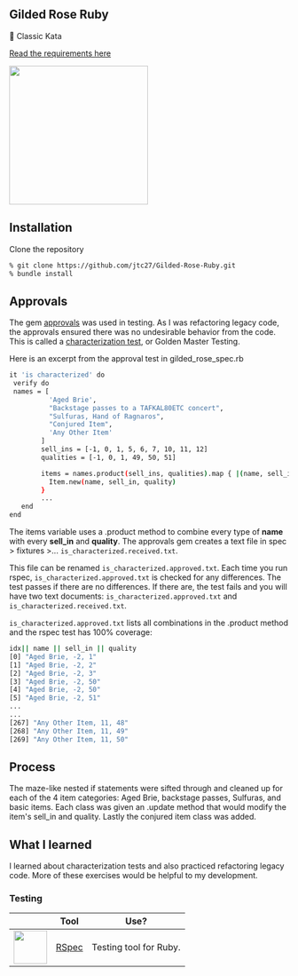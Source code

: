 ## Gilded Rose Ruby
🌹  Classic Kata

[Read the requirements here](https://github.com/makersacademy/course/blob/main/individual_challenges/gilded_rose.md)

<a href=https://github.com/makersacademy/course/blob/main/individual_challenges/gilded_rose.md>
<img src="https://amour-rose-eternelle.fr/wp-content/uploads/2020/12/rose-dore.jpg" width="250"/></a>

## Installation
Clone the repository
``` bash
% git clone https://github.com/jtc27/Gilded-Rose-Ruby.git
% bundle install
```

## Approvals
The gem [approvals](https://github.com/kytrinyx/approvals) was used in testing.  As I was refactoring legacy code, the approvals ensured there was no undesirable behavior from the code.  This is called a [characterization test](https://en.wikipedia.org/wiki/Characterization_test), or Golden Master Testing.

Here is an excerpt from the approval test in gilded_rose_spec.rb

``` bash
it 'is characterized' do  
 verify do
 names = [
          'Aged Brie',
          "Backstage passes to a TAFKAL80ETC concert",
          "Sulfuras, Hand of Ragnaros",
          "Conjured Item",
          'Any Other Item'
        ]
        sell_ins = [-1, 0, 1, 5, 6, 7, 10, 11, 12] 
        qualities = [-1, 0, 1, 49, 50, 51]         

        items = names.product(sell_ins, qualities).map { |(name, sell_in, quality)|
          Item.new(name, sell_in, quality)
        }
        ...
   end
end
 ```
The items variable uses a .product method to combine every type of **name** with every **sell_in** and **quality**.  The approvals gem creates a text file in spec > fixtures >... `is_characterized.received.txt`.

This file can be renamed `is_characterized.approved.txt`.  Each time you run rspec, `is_characterized.approved.txt` is checked for any differences.  The test passes if there are no differences.  If there are, the test fails and you will have two text documents: `is_characterized.approved.txt` and `is_characterized.received.txt`.

`is_characterized.approved.txt` lists all combinations in the .product method and the rspec test has 100% coverage:

``` bash
idx|| name || sell_in || quality
[0] "Aged Brie, -2, 1"
[1] "Aged Brie, -2, 2"
[2] "Aged Brie, -2, 3"
[3] "Aged Brie, -2, 50"
[4] "Aged Brie, -2, 50"
[5] "Aged Brie, -2, 51"
...
...
[267] "Any Other Item, 11, 48"
[268] "Any Other Item, 11, 49"
[269] "Any Other Item, 11, 50"
```

## Process
The maze-like nested if statements were sifted through and cleaned up for each of the 4 item categories: Aged Brie, backstage passes, Sulfuras, and basic items.  Each class was given an .update method that would modify the item's sell_in and quality.  Lastly the conjured item class was added.

## What I learned
I learned about characterization tests and also practiced refactoring legacy code.  More of these exercises would be helpful to my development.


### Testing

|             | Tool                                                 | Use?                                |
| :---------: | ---------------------------------------------------- | ----------------------------------- | 
| <img src="https://rspec.info/images/logo_ogp.png" height="auto" width="60">  | [RSpec](https://rspec.info/)                         | Testing tool for Ruby.              

